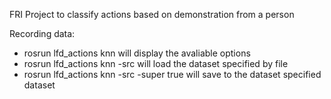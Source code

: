 FRI Project to classify actions based on demonstration from a person

Recording data:
- rosrun lfd_actions knn will display the avaliable options
- rosrun lfd_actions knn -src <source file> will load the dataset specified by file
- rosrun lfd_actions knn -src <source file> -super true will save to the dataset specified dataset
